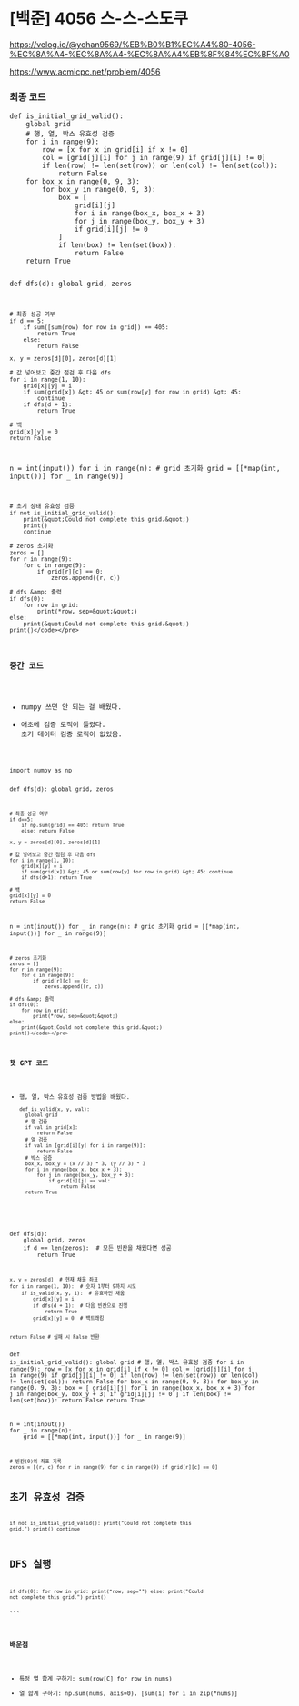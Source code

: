 # [백준] 4056 스-스-스도쿠

https://velog.io/@yohan9569/%EB%B0%B1%EC%A4%80-4056-%EC%8A%A4-%EC%8A%A4-%EC%8A%A4%EB%8F%84%EC%BF%A0

<p><a href="https://www.acmicpc.net/problem/4056">https://www.acmicpc.net/problem/4056</a> </p>
<h3 id="최종-코드">최종 코드</h3>
<pre><code class="language-python">def is_initial_grid_valid():
    global grid
    # 행, 열, 박스 유효성 검증
    for i in range(9):
        row = [x for x in grid[i] if x != 0]
        col = [grid[j][i] for j in range(9) if grid[j][i] != 0]
        if len(row) != len(set(row)) or len(col) != len(set(col)):
            return False
    for box_x in range(0, 9, 3):
        for box_y in range(0, 9, 3):
            box = [
                grid[i][j]
                for i in range(box_x, box_x + 3)
                for j in range(box_y, box_y + 3)
                if grid[i][j] != 0
            ]
            if len(box) != len(set(box)):
                return False
    return True

def dfs(d):
    global grid, zeros

    # 최종 성공 여부
    if d == 5:
        if sum([sum(row) for row in grid]) == 405:
            return True
        else:
            return False

    x, y = zeros[d][0], zeros[d][1]

    # 값 넣어보고 중간 점검 후 다음 dfs
    for i in range(1, 10):
        grid[x][y] = i
        if sum(grid[x]) &gt; 45 or sum(row[y] for row in grid) &gt; 45:
            continue
        if dfs(d + 1):
            return True

    # 백
    grid[x][y] = 0
    return False

n = int(input())
for i in range(n):
    # grid 초기화
    grid = [[*map(int, input())] for _ in range(9)]

    # 초기 상태 유효성 검증
    if not is_initial_grid_valid():
        print(&quot;Could not complete this grid.&quot;)
        print()
        continue

    # zeros 초기화
    zeros = []
    for r in range(9):
        for c in range(9):
            if grid[r][c] == 0:
                zeros.append((r, c))

    # dfs &amp; 출력
    if dfs(0):
        for row in grid:
            print(*row, sep=&quot;&quot;)
    else:
        print(&quot;Could not complete this grid.&quot;)
    print()</code></pre>
<h3 id="중간-코드">중간 코드</h3>
<ul>
<li>numpy 쓰면 안 되는 걸 배웠다.</li>
<li>애초에 검증 로직이 틀렸다.
초기 데이터 검증 로직이 없었음.</li>
</ul>
<pre><code class="language-python">import numpy as np

def dfs(d):
    global grid, zeros

    # 최종 성공 여부
    if d==5:
        if np.sum(grid) == 405: return True
        else: return False

    x, y = zeros[d][0], zeros[d][1]

    # 값 넣어보고 중간 점검 후 다음 dfs
    for i in range(1, 10):
        grid[x][y] = i
        if sum(grid[x]) &gt; 45 or sum(row[y] for row in grid) &gt; 45: continue
        if dfs(d+1): return True

    # 백
    grid[x][y] = 0
    return False

n = int(input())
for _ in range(n):
    # grid 초기화
    grid = [[*map(int, input())] for _ in range(9)]

    # zeros 초기화
    zeros = []
    for r in range(9):
        for c in range(9):
            if grid[r][c] == 0:
                zeros.append((r, c))

    # dfs &amp; 출력
    if dfs(0):
        for row in grid:
            print(*row, sep=&quot;&quot;)
    else: 
        print(&quot;Could not complete this grid.&quot;)
    print()</code></pre>
<h3 id="챗-gpt-코드">챗 GPT 코드</h3>
<ul>
<li>행, 열, 박스 유효성 검증 방법을 배웠다.<pre><code class="language-python">def is_valid(x, y, val):
  global grid
  # 행 검증
  if val in grid[x]:
      return False
  # 열 검증
  if val in [grid[i][y] for i in range(9)]:
      return False
  # 박스 검증
  box_x, box_y = (x // 3) * 3, (y // 3) * 3
  for i in range(box_x, box_x + 3):
      for j in range(box_y, box_y + 3):
          if grid[i][j] == val:
              return False
  return True
</code></pre>
</li>
</ul>
<p>def dfs(d):
    global grid, zeros
    if d == len(zeros):  # 모든 빈칸을 채웠다면 성공
        return True</p>
<pre><code>x, y = zeros[d]  # 현재 채울 좌표
for i in range(1, 10):  # 숫자 1부터 9까지 시도
    if is_valid(x, y, i):  # 유효하면 채움
        grid[x][y] = i
        if dfs(d + 1):  # 다음 빈칸으로 진행
            return True
        grid[x][y] = 0  # 백트래킹

return False  # 실패 시 False 반환</code></pre><p>def is_initial_grid_valid():
    global grid
    # 행, 열, 박스 유효성 검증
    for i in range(9):
        row = [x for x in grid[i] if x != 0]
        col = [grid[j][i] for j in range(9) if grid[j][i] != 0]
        if len(row) != len(set(row)) or len(col) != len(set(col)):
            return False
    for box_x in range(0, 9, 3):
        for box_y in range(0, 9, 3):
            box = [
                grid[i][j]
                for i in range(box_x, box_x + 3)
                for j in range(box_y, box_y + 3)
                if grid[i][j] != 0
            ]
            if len(box) != len(set(box)):
                return False
    return True</p>
<p>n = int(input())
for _ in range(n):
    grid = [[*map(int, input())] for _ in range(9)]</p>
<pre><code># 빈칸(0)의 좌표 기록
zeros = [(r, c) for r in range(9) for c in range(9) if grid[r][c] == 0]

# 초기 유효성 검증
if not is_initial_grid_valid():
    print(&quot;Could not complete this grid.&quot;)
    print()
    continue

# DFS 실행
if dfs(0):
    for row in grid:
        print(*row, sep=&quot;&quot;)
else:
    print(&quot;Could not complete this grid.&quot;)
print()</code></pre><p>```</p>
<h3 id="배운점">배운점</h3>
<ul>
<li>특정 열 합계 구하기: sum(row[C] for row in nums)</li>
<li>열 합계 구하기: np.sum(nums, axis=0), [sum(i) for i in zip(*nums)]</li>
</ul>
